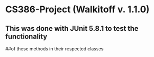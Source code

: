 # CS386-Project (Walkitoff v. 1.1.0)

## This was done with JUnit 5.8.1 to test the functionality 
##of these methods in their respected classes
